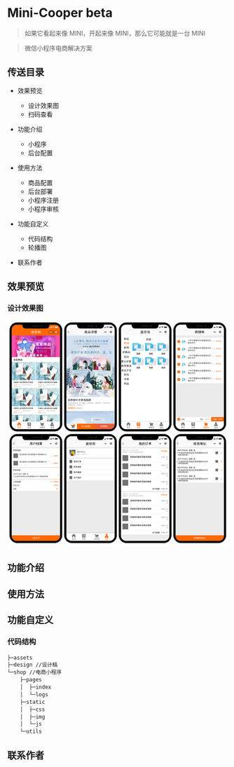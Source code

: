 # Mini-Cooper beta

> 如果它看起来像 MINI，开起来像 MINI，那么它可能就是一台 MINI

> 微信小程序电商解决方案

## 传送目录

- 效果预览
	- 设计效果图
	- 扫码查看

- 功能介绍
	- 小程序
	- 后台配置

- 使用方法
	- 商品配置
	- 后台部署
	- 小程序注册
	- 小程序审核

- 功能自定义
	- 代码结构
	- 轮播图

- 联系作者

## 效果预览

### 设计效果图

![design-preview](./assets/design-preview.png)

## 功能介绍

## 使用方法

## 功能自定义

### 代码结构

```html
├─assets
├─design //设计稿
└─shop //电商小程序
    ├─pages
    │  ├─index
    │  └─logs
    ├─static
    │  ├─css
    │  ├─img
    │  └─js
    └─utils
```

## 联系作者